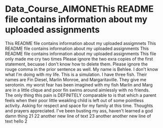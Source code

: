 # Data_Course_AIMONEThis README file contains information about my uploaded assignments
This README file contains information about my uploaded assigmnets
This README file contains information about my uploaded assignments
This README file contains information about my uploaded assignments
This file only made me cry two times
Please ignore the two exra copies of the first statement, becuase I don't know how to delete them.
 Please ignore the rouge comma in the prior sentence as well.
My name is Behlee.
I don't know what I'm doing with my life.
This is a simulation.
I have three fish.
Their names are Fin Diesel, Marlin Monroe, and Margaritaville.
They give me serotonin.
my worst fear has been imagined with my fish
Marlin and Marg are in a little clique and poor fin swims around aimlessly with no friends.
The only thing this pain is DEFINITELY comparable to is that which a parent feels when their poor little weakling child is left out of some pointless activity.
Asking for respect and space for my family at this time.
Thoughts and prayers appreciated.
I've been busting my ass, haven't learned a god damn thing
21
22 another new line of text
23 another another new line of text 
hello 2 
